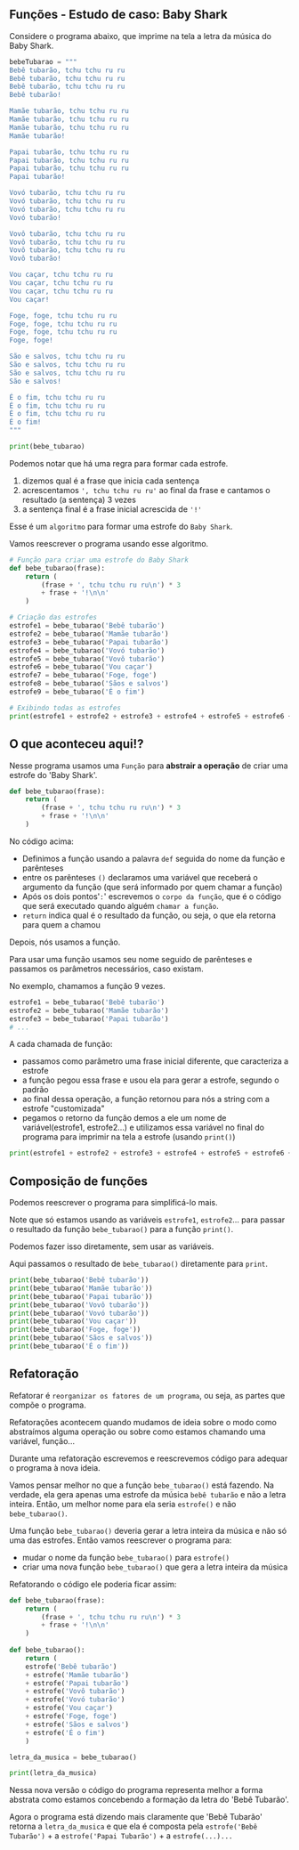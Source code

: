 ## Funções - Estudo de caso: Baby Shark

Considere o programa abaixo, que imprime na tela a letra da música do Baby Shark.

```python
bebeTubarao = """
Bebê tubarão, tchu tchu ru ru
Bebê tubarão, tchu tchu ru ru
Bebê tubarão, tchu tchu ru ru
Bebê tubarão!

Mamãe tubarão, tchu tchu ru ru
Mamãe tubarão, tchu tchu ru ru
Mamãe tubarão, tchu tchu ru ru
Mamãe tubarão!

Papai tubarão, tchu tchu ru ru
Papai tubarão, tchu tchu ru ru
Papai tubarão, tchu tchu ru ru
Papai tubarão!

Vovó tubarão, tchu tchu ru ru
Vovó tubarão, tchu tchu ru ru
Vovó tubarão, tchu tchu ru ru
Vovó tubarão!

Vovô tubarão, tchu tchu ru ru
Vovô tubarão, tchu tchu ru ru
Vovô tubarão, tchu tchu ru ru
Vovô tubarão!

Vou caçar, tchu tchu ru ru
Vou caçar, tchu tchu ru ru
Vou caçar, tchu tchu ru ru
Vou caçar!

Foge, foge, tchu tchu ru ru
Foge, foge, tchu tchu ru ru
Foge, foge, tchu tchu ru ru
Foge, foge!

São e salvos, tchu tchu ru ru
São e salvos, tchu tchu ru ru
São e salvos, tchu tchu ru ru
São e salvos!

É o fim, tchu tchu ru ru
É o fim, tchu tchu ru ru
É o fim, tchu tchu ru ru
É o fim!
"""

print(bebe_tubarao)
```

Podemos notar que há uma regra para formar cada estrofe.

1. dizemos qual é a frase que inicia cada sentença
2. acrescentamos `', tchu tchu ru ru'` ao final da frase e cantamos o resultado (a sentença) 3 vezes
3. a sentença final é a frase inicial acrescida de `'!'`

Esse é um `algoritmo` para formar uma estrofe do `Baby Shark`.

Vamos reescrever o programa usando esse algoritmo.

```python
# Função para criar uma estrofe do Baby Shark
def bebe_tubarao(frase):
    return (
        (frase + ', tchu tchu ru ru\n') * 3
        + frase + '!\n\n'
    )

# Criação das estrofes
estrofe1 = bebe_tubarao('Bebê tubarão')
estrofe2 = bebe_tubarao('Mamãe tubarão')
estrofe3 = bebe_tubarao('Papai tubarão')
estrofe4 = bebe_tubarao('Vovó tubarão')
estrofe5 = bebe_tubarao('Vovô tubarão')
estrofe6 = bebe_tubarao('Vou caçar')
estrofe7 = bebe_tubarao('Foge, foge')
estrofe8 = bebe_tubarao('Sãos e salvos')
estrofe9 = bebe_tubarao('É o fim')

# Exibindo todas as estrofes
print(estrofe1 + estrofe2 + estrofe3 + estrofe4 + estrofe5 + estrofe6 + estrofe7 + estrofe8)

```

## O que aconteceu aqui!?
Nesse programa usamos uma `Função` para **abstrair a operação** de criar uma estrofe do 'Baby Shark'.

```python
def bebe_tubarao(frase):
    return (
        (frase + ', tchu tchu ru ru\n') * 3
        + frase + '!\n\n'
    )
```

No código acima:

- Definimos a função usando a palavra `def` seguida do nome da função e parênteses
- entre os parênteses `()` declaramos uma variável que receberá o argumento da função (que será informado por quem chamar a função)
- Após os dois pontos'`:`' escrevemos o `corpo da função`, que é o código que será executado quando alguém `chamar a função`.
- `return` indica qual é o resultado da função, ou seja, o que ela retorna para quem a chamou

Depois, nós usamos a função.

Para usar uma função usamos seu nome seguido de parênteses e passamos os parâmetros necessários, caso existam.

No exemplo, chamamos a função 9 vezes. 

```python
estrofe1 = bebe_tubarao('Bebê tubarão')
estrofe2 = bebe_tubarao('Mamãe tubarão')
estrofe3 = bebe_tubarao('Papai tubarão')
# ...
```

A cada chamada de função:

- passamos como parâmetro uma frase inicial diferente, que caracteriza a estrofe
- a função pegou essa frase e usou ela para gerar a estrofe, segundo o padrão
- ao final dessa operação, a função retornou para nós a string com a estrofe "customizada"
- pegamos o retorno da função demos a ele um nome de variável(estrofe1, estrofe2...) e utilizamos essa variável no final do programa para imprimir na tela a estrofe (usando `print()`)

```python
print(estrofe1 + estrofe2 + estrofe3 + estrofe4 + estrofe5 + estrofe6 + estrofe7 + estrofe8)
```


## Composição de funções

Podemos reescrever o programa para simplificá-lo mais.

Note que só estamos usando as variáveis `estrofe1`, `estrofe2`... para passar o resultado da função `bebe_tubarao()` para a função `print()`.

Podemos fazer isso diretamente, sem usar as variáveis.

Aqui passamos o resultado de `bebe_tubarao()` diretamente para `print`. 

```python   
print(bebe_tubarao('Bebê tubarão'))
print(bebe_tubarao('Mamãe tubarão'))
print(bebe_tubarao('Papai tubarão'))
print(bebe_tubarao('Vovô tubarão'))
print(bebe_tubarao('Vovó tubarão'))
print(bebe_tubarao('Vou caçar'))
print(bebe_tubarao('Foge, foge'))
print(bebe_tubarao('Sãos e salvos'))
print(bebe_tubarao('É o fim'))
```

## Refatoração

Refatorar é `reorganizar os fatores de um programa`, ou seja, as partes que compõe o programa.

Refatorações acontecem quando mudamos de ideia sobre o modo como abstraímos alguma operação ou sobre como estamos chamando uma variável, função...

Durante uma refatoração escrevemos e reescrevemos código para adequar o programa à nova ideia.

Vamos pensar melhor no que a função `bebe_tubarao()` está fazendo. Na verdade, ela gera apenas uma estrofe da música `bebê tubarão` e não a letra inteira. Então, um melhor nome para ela seria `estrofe()` e não `bebe_tubarao()`.

Uma função `bebe_tubarao()` deveria gerar a letra inteira da música e não só uma das estrofes. Então vamos reescrever o programa para:

- mudar o nome da função `bebe_tubarao()` para `estrofe()`
- criar uma nova função `bebe_tubarao()` que gera a letra inteira da música

Refatorando o código ele poderia ficar assim:

```python
def bebe_tubarao(frase):
    return (
        (frase + ', tchu tchu ru ru\n') * 3
        + frase + '!\n\n'
    )
    
def bebe_tubarao():
    return (
    estrofe('Bebê tubarão')
    + estrofe('Mamãe tubarão')    
    + estrofe('Papai tubarão')
    + estrofe('Vovô tubarão')
    + estrofe('Vovó tubarão')
    + estrofe('Vou caçar')
    + estrofe('Foge, foge')
    + estrofe('Sãos e salvos')
    + estrofe('É o fim')
    )

letra_da_musica = bebe_tubarao()

print(letra_da_musica)

```

Nessa nova versão o código do programa representa melhor a forma abstrata como estamos concebendo a formação da letra do 'Bebê Tubarão'. 

Agora o programa está dizendo mais claramente que 'Bebê Tubarão' retorna a `letra_da_musica` e que ela é composta pela `estrofe('Bebê Tubarão')` + a `estrofe('Papai Tubarão')` + a `estrofe(...)...`
